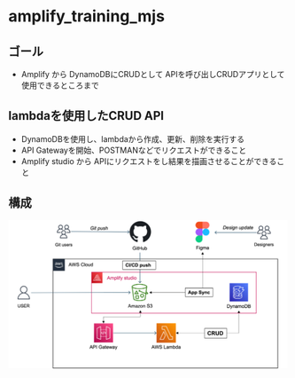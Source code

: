 # amplify_training_mjs


## ゴール
- Amplify から DynamoDBにCRUDとして APIを呼び出しCRUDアプリとして使用できるところまで

## lambdaを使用したCRUD API

- DynamoDBを使用し、lambdaから作成、更新、削除を実行する
- API Gatewayを開始、POSTMANなどでリクエストができること
- Amplify studio から APIにリクエストをし結果を描画させることができること

## 構成

![AWS図表](./images/arch.png) 

